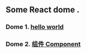 ## Some React dome .
### Dome 1. [hello world](https://github.com/haochuan6868/react/blob/master/Hello%20React.html)
### Dome 2. [组件 Component](https://github.com/haochuan6868/react/blob/master/Component.html)
